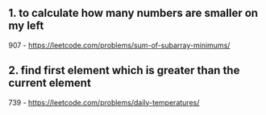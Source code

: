 ## 1. to calculate how many numbers are smaller on my left

907 - https://leetcode.com/problems/sum-of-subarray-minimums/

## 2. find first element which is greater than the current element

739 - https://leetcode.com/problems/daily-temperatures/
